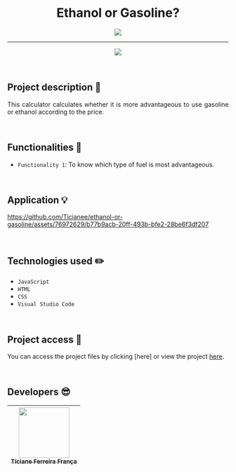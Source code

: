 <h1 align="center"> Ethanol or Gasoline? </h1>

<p align="center">
  <img src="https://github.com/Ticianee/ethanol-or-gasoline/assets/76972629/9d77f865-c76d-431e-88d3-dceb11e3ad53" />
</p>
<hr>

<p align="center">
<img src="http://img.shields.io/static/v1?label=STATUS&message=%20CONCLUDED&color=GREEN&style=for-the-badge"/>
</p>

<br>

## Project description :page_facing_up:
<p align="justify">
  This calculator calculates whether it is more advantageous to use gasoline or ethanol according to the price.
</p>
<br>

## Functionalities :hammer:
- `Functionality 1`: To know which type of fuel is most advantageous.
<br>

## Application :bulb:
https://github.com/Ticianee/ethanol-or-gasoline/assets/76972629/b77b9acb-20ff-493b-bfe2-28be6f3df207

<br>

## Technologies used :pencil2:
- ``JavaScript``
- ``HTML``
- ``CSS``
- ``Visual Studio Code``
<br>

## Project access 📁
You can access the project files by clicking [here] or view the project [here](https://ticianee.github.io/ethanol-or-gasoline/).

<br>

## Developers :sunglasses:
| [<img src="https://github.com/Ticianee/ethanol-or-gasoline/assets/76972629/f9287eb2-57b4-4994-bd99-7d5c09221001" width=115><br><sub>Ticiane Ferreira França</sub>](https://github.com/camilafernanda) |
| :---: |

